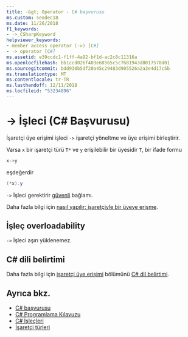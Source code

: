 ```yaml
---
title: -&gt; Operator - C# başvurusu
ms.custom: seodec18
ms.date: 11/26/2018
f1_keywords:
- ->_CSharpKeyword
helpviewer_keywords:
- member access operator (->) [C#]
- -> operator [C#]
ms.assetid: e39ccdc1-f1ff-4a92-bf1d-ac2c8c11316a
ms.openlocfilehash: bb1ccd026f403e68565c5c7681943d8017578d01
ms.sourcegitcommit: bdd930b5df20a45c29483d905526a2a3e4d17c5b
ms.translationtype: MT
ms.contentlocale: tr-TR
ms.lasthandoff: 12/11/2018
ms.locfileid: "53234896"
---
```

# <a name="-gt-operator-c-reference"></a>-&gt; İşleci (C# Başvurusu)

İşaretçi üye erişimi işleci `->` işaretçi yöneltme ve üye erişimi birleştirir.

Varsa `x` bir işaretçi türü `T*` ve `y` erişilebilir bir üyesidir `T`, bir ifade formu

```csharp
x->y
```

eşdeğerdir

```csharp
(*x).y
```

`->` İşleci gerektirir [güvenli](../keywords/unsafe.md) bağlamı.

Daha fazla bilgi için [nasıl yapılır: işaretçiyle bir üyeye erişme](../../programming-guide/unsafe-code-pointers/how-to-access-a-member-with-a-pointer.md).

## <a name="operator-overloadability"></a>İşleç overloadability

`->` İşleci aşırı yüklenemez.

## <a name="c-language-specification"></a>C# dili belirtimi

Daha fazla bilgi için [işaretçi üye erişimi](~/_csharplang/spec/unsafe-code.md#pointer-member-access) bölümünü [ C# dil belirtimi](../language-specification/index.md).

## <a name="see-also"></a>Ayrıca bkz.

- [C# başvurusu](../index.md)
- [C# Programlama Kılavuzu](../../programming-guide/index.md)
- [C# İşleçleri](index.md)
- [İşaretçi türleri](../../programming-guide/unsafe-code-pointers/pointer-types.md)
